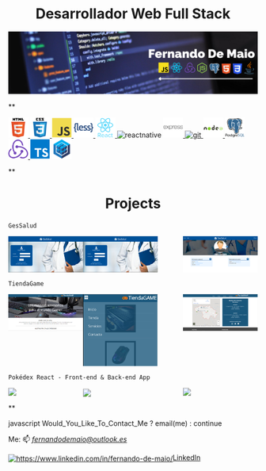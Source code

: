 <h1 align="center">Desarrollador Web Full Stack</h1>

[![imagen.png](./images/imagen.png)](https://www.linkedin.com/in/fernando-de-maio/)

\*\*

<p align="left"> <a href="https://www.w3.org/html/" target="_blank"> <img src="https://raw.githubusercontent.com/devicons/devicon/master/icons/html5/html5-original-wordmark.svg" alt="html5" width="40" height="40"/> </a> <a href="https://www.w3schools.com/css/" target="_blank"> <img src="https://raw.githubusercontent.com/devicons/devicon/master/icons/css3/css3-original-wordmark.svg" alt="css3" width="40" height="40"/> </a> <a href="https://developer.mozilla.org/en-US/docs/Web/JavaScript" target="_blank"> <img src="https://raw.githubusercontent.com/devicons/devicon/master/icons/javascript/javascript-original.svg" alt="javascript" width="40" height="40"/> </a> <a href="https://lesscss.org/" target="_blank"> <img src="https://raw.githubusercontent.com/devicons/devicon/master/icons/less/less-plain-wordmark.svg" alt="less" width="40" height="40"/> </a> <a href="https://reactjs.org/" target="_blank"> <img src="https://raw.githubusercontent.com/devicons/devicon/master/icons/react/react-original-wordmark.svg" alt="react" width="40" height="40"/> </a> <img src="https://reactnative.dev/img/header_logo.svg" alt="reactnative" width="40" height="40"/> </a> <a href="https://expressjs.com" target="_blank"> <img src="https://raw.githubusercontent.com/devicons/devicon/master/icons/express/express-original-wordmark.svg" alt="express" width="40" height="40"/> </a> <a href="https://git-scm.com/" target="_blank"> <img src="https://www.vectorlogo.zone/logos/git-scm/git-scm-icon.svg" alt="git" width="40" height="40"/> </a> <a href="https://nodejs.org" target="_blank"> <img src="https://raw.githubusercontent.com/devicons/devicon/master/icons/nodejs/nodejs-original-wordmark.svg" alt="nodejs" width="40" height="40"/> </a> <a href="https://www.postgresql.org" target="_blank"> <img src="https://raw.githubusercontent.com/devicons/devicon/master/icons/postgresql/postgresql-original-wordmark.svg" alt="postgresql" width="40" height="40"/> </a> <a href="https://redux.js.org" target="_blank"> <img src="https://raw.githubusercontent.com/devicons/devicon/master/icons/redux/redux-original.svg" alt="redux" width="40" height="40"/> </a> <img src="https://raw.githubusercontent.com/devicons/devicon/master/icons/typescript/typescript-original.svg" alt="typescript" width="40" height="40"/> </a> <a href="https://sequelize.org/" target="_blank"> <img src="https://raw.githubusercontent.com/devicons/devicon/master/icons/sequelize/sequelize-original.svg" alt="sequelize" width="40" height="40"/> </a> </p

\*\*

<h1 align="center"> Projects </h1>

    GesSalud

<img align="left" width= "30%" src='./images/gs.png' /><img align="center" width= "30%" src='./images/gs.png' /><img align="right" width= "30%" src='./images/gs3.png' />

    TiendaGame

<img align="left" width= "30%" src='./images/tiendagame1.png' /><img align="center" width= "30%" src='./images/tienda3.png' /><img align="right" width= "30%" src='./images/tiendagame2.png' />

    Pokédex React - Front-end & Back-end App

<img align="left" width= "30%" src='./images/Pokedex_1.jpg' /><img align="center" width= "30%" src='./images/Pokedex_2.jpg' /><img align="right" width= "30%" src='./images/Pokedex_3.jpg' />

\*\*

javascript
Would_You_Like_To_Contact_Me ? email(me) : continue

Me: 📫 *fernandodemaio@outlook.es*
<a href='https://capacitateparaelempleo.org/verifica/6hff4b10w/' target='_blank'></a>

  <p align="left">
        <a href="https://www.linkedin.com/in/fernando-de-maio/" target="blank"><img align="center" src="https://cdn.jsdelivr.net/npm/simple-icons@3.0.1/icons/linkedin.svg" alt="https://www.linkedin.com/in/fernando-de-maio/" height="20" width="30" />LinkedIn</a>
       </p>
